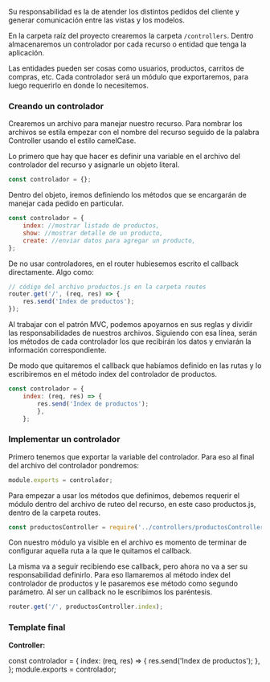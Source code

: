 Su responsabilidad es la de atender los distintos pedidos del cliente y generar comunicación entre las vistas y los modelos.

En la carpeta raíz del proyecto crearemos la carpeta ```/controllers```. Dentro almacenaremos un controlador por cada recurso o entidad que tenga la aplicación. 

Las entidades pueden ser cosas como usuarios, productos, carritos de compras, etc. Cada controlador será un módulo que exportaremos, para luego requerirlo en donde lo necesitemos.

### Creando un controlador

Crearemos un archivo para manejar nuestro recurso. Para nombrar los archivos se estila empezar con el nombre del recurso seguido de la palabra Controller usando el estilo camelCase.

Lo primero que hay que hacer es definir una variable en el archivo del controlador del recurso y asignarle un objeto literal.

```js
const controlador = {};
```

Dentro del objeto, iremos definiendo los métodos que se encargarán de manejar cada pedido en particular.

```js
const controlador = { 
	index: //mostrar listado de productos, 
	show: //mostrar detalle de un producto, 
	create: //enviar datos para agregar un producto, 
};
```

De no usar controladores, en el router hubiesemos escrito el callback directamente. Algo como:

```js
// código del archivo productos.js en la carpeta routes 
router.get('/', (req, res) => { 
	res.send('Index de productos'); 
});
```

Al trabajar con el patrón MVC, podemos apoyarnos en sus reglas y dividir las responsabilidades de nuestros archivos. Siguiendo con esa línea, serán los métodos de cada controlador los que recibirán los datos y enviarán la información correspondiente.

De modo que quitaremos el callback que habíamos definido en las rutas y lo escribiremos en el método index del controlador de productos. 

```js
const controlador = { 
	index: (req, res) => { 
		res.send('Index de productos'); 
		}, 
	};
```

### Implementar un controlador

Primero tenemos que exportar la variable del controlador. Para eso al final del archivo del controlador pondremos:

```js
module.exports = controlador;
```

Para empezar a usar los métodos que definimos, debemos requerir el módulo dentro del archivo de ruteo del recurso, en este caso productos.js, dentro de la carpeta routes.

```js
const productosController = require('../controllers/productosController');
```

Con nuestro módulo ya visible en el archivo es momento de terminar de configurar aquella ruta a la que le quitamos el callback. 

La misma va a seguir recibiendo ese callback, pero ahora no va a ser su responsabilidad definirlo. Para eso llamaremos al método index del controlador de productos y le pasaremos ese método como segundo parámetro. Al ser un callback no le escribimos los paréntesis.

```js
router.get('/', productosController.index);
```

### Template final

**Controller:**

const controlador = {
	 index: (req, res) => {
		 res.send('Index de productos');
 },
};
module.exports = controlador;
